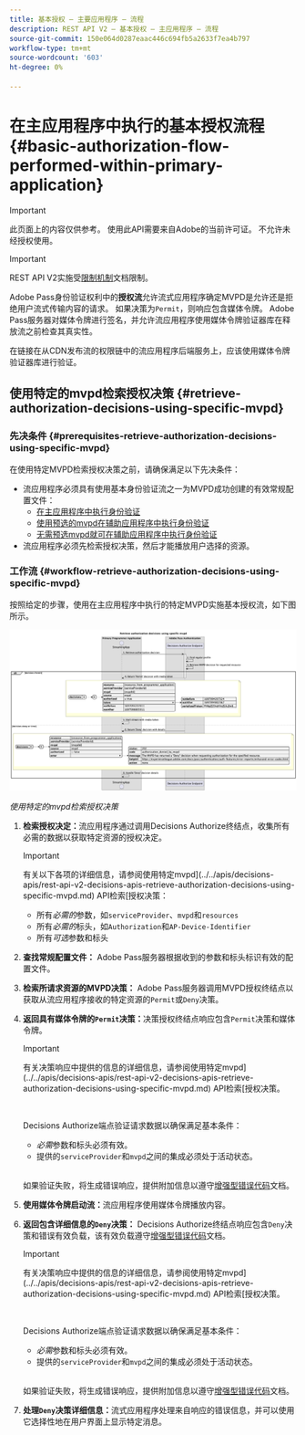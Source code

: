 ```yaml
---
title: 基本授权 — 主要应用程序 — 流程
description: REST API V2 — 基本授权 — 主应用程序 — 流程
source-git-commit: 150e064d0287eaac446c694fb5a2633f7ea4b797
workflow-type: tm+mt
source-wordcount: '603'
ht-degree: 0%

---
```



# 在主应用程序中执行的基本授权流程 {#basic-authorization-flow-performed-within-primary-application}

>[!IMPORTANT]
>
> 此页面上的内容仅供参考。 使用此API需要来自Adobe的当前许可证。 不允许未经授权使用。

>[!IMPORTANT]
>
> REST API V2实施受[限制机制](/help/authentication/throttling-mechanism.md)文档限制。

Adobe Pass身份验证权利中的&#x200B;**授权流**&#x200B;允许流式应用程序确定MVPD是允许还是拒绝用户流式传输内容的请求。 如果决策为`Permit`，则响应包含媒体令牌。 Adobe Pass服务器对媒体令牌进行签名，并允许流应用程序使用媒体令牌验证器库在释放流之前检查其真实性。

在链接在从CDN发布流的权限链中的流应用程序后端服务上，应该使用媒体令牌验证器库进行验证。

## 使用特定的mvpd检索授权决策 {#retrieve-authorization-decisions-using-specific-mvpd}

### 先决条件 {#prerequisites-retrieve-authorization-decisions-using-specific-mvpd}

在使用特定MVPD检索授权决策之前，请确保满足以下先决条件：

* 流应用程序必须具有使用基本身份验证流之一为MVPD成功创建的有效常规配置文件：
   * [在主应用程序中执行身份验证](./rest-api-v2-basic-authentication-primary-application-flow.md)
   * [使用预选的mvpd在辅助应用程序中执行身份验证](./rest-api-v2-basic-authentication-secondary-application-flow.md)
   * [无需预选mvpd就可在辅助应用程序中执行身份验证](./rest-api-v2-basic-authentication-secondary-application-flow.md)
* 流应用程序必须先检索授权决策，然后才能播放用户选择的资源。

### 工作流 {#workflow-retrieve-authorization-decisions-using-specific-mvpd}

按照给定的步骤，使用在主应用程序中执行的特定MVPD实施基本授权流，如下图所示。

![使用特定的mvpd检索授权决策](../../../assets/rest-api-v2/flows/basic-access-flows/rest-api-v2-retrieve-authorization-decisions-within-primary-application-using-specific-mvpd.png)

*使用特定的mvpd检索授权决策*

1. **检索授权决定：**&#x200B;流应用程序通过调用Decisions Authorize终结点，收集所有必需的数据以获取特定资源的授权决定。

   >[!IMPORTANT]
   >
   > 有关以下各项的详细信息，请参阅使用特定mvpd](../../apis/decisions-apis/rest-api-v2-decisions-apis-retrieve-authorization-decisions-using-specific-mvpd.md) API检索[授权决策：
   >
   > * 所有&#x200B;_必需的_&#x200B;参数，如`serviceProvider`、`mvpd`和`resources`
   > * 所有&#x200B;_必需的_&#x200B;标头，如`Authorization`和`AP-Device-Identifier`
   > * 所有&#x200B;_可选_&#x200B;参数和标头

1. **查找常规配置文件：** Adobe Pass服务器根据收到的参数和标头标识有效的配置文件。

1. **检索所请求资源的MVPD决策：** Adobe Pass服务器调用MVPD授权终结点以获取从流应用程序接收的特定资源的`Permit`或`Deny`决策。

1. **返回具有媒体令牌的`Permit`决策：**&#x200B;决策授权终结点响应包含`Permit`决策和媒体令牌。

   >[!IMPORTANT]
   >
   > 有关决策响应中提供的信息的详细信息，请参阅使用特定mvpd](../../apis/decisions-apis/rest-api-v2-decisions-apis-retrieve-authorization-decisions-using-specific-mvpd.md) API检索[授权决策。
   > 
   > <br/>
   > 
   > Decisions Authorize端点验证请求数据以确保满足基本条件：
   >
   > * _必需_&#x200B;参数和标头必须有效。
   > * 提供的`serviceProvider`和`mvpd`之间的集成必须处于活动状态。
   >
   > <br/>
   > 
   > 如果验证失败，将生成错误响应，提供附加信息以遵守[增强型错误代码](../../../enhanced-error-codes.md)文档。

1. **使用媒体令牌启动流：**&#x200B;流应用程序使用媒体令牌播放内容。

1. **返回包含详细信息的`Deny`决策：** Decisions Authorize终结点响应包含`Deny`决策和错误有效负载，该有效负载遵守[增强型错误代码](../../../enhanced-error-codes.md)文档。

   >[!IMPORTANT]
   >
   > 有关决策响应中提供的信息的详细信息，请参阅使用特定mvpd](../../apis/decisions-apis/rest-api-v2-decisions-apis-retrieve-authorization-decisions-using-specific-mvpd.md) API检索[授权决策。
   > 
   > <br/>
   > 
   > Decisions Authorize端点验证请求数据以确保满足基本条件：
   >
   > * _必需_&#x200B;参数和标头必须有效。
   > * 提供的`serviceProvider`和`mvpd`之间的集成必须处于活动状态。
   >
   > <br/>
   > 
   > 如果验证失败，将生成错误响应，提供附加信息以遵守[增强型错误代码](../../../enhanced-error-codes.md)文档。

1. **处理`Deny`决策详细信息：**&#x200B;流式应用程序处理来自响应的错误信息，并可以使用它选择性地在用户界面上显示特定消息。
